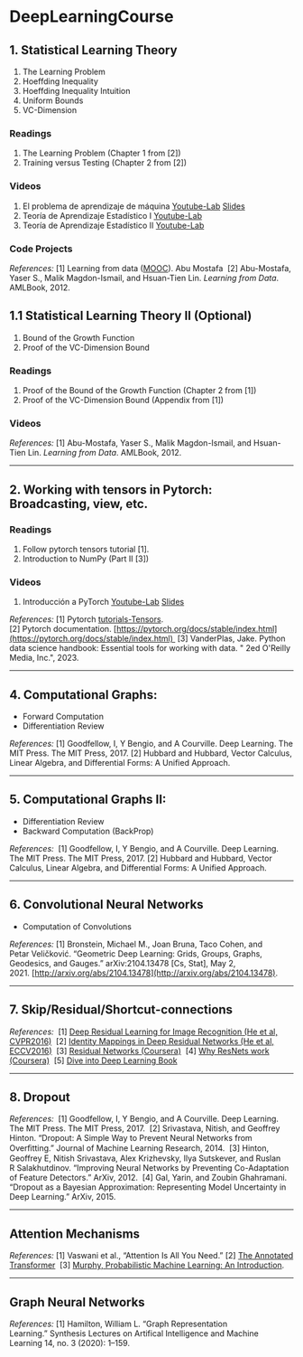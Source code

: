 # DeepLearningCourse

## 1. Statistical Learning Theory

1. The Learning Problem
2. Hoeffding Inequality
3. Hoeffding Inequality Intuition
4. Uniform Bounds
5. VC-Dimension  

### Readings

1. The Learning Problem (Chapter 1 from [2])
2. Training versus Testing (Chapter 2 from [2])

### Videos

1. El problema de aprendizaje de máquina [Youtube-Lab](https://youtu.be/DIlfHntZPv8) [Slides](https://drive.google.com/file/d/1SJJd7TtqnX_Dkq60fpN8MY5s_R_G37Xm/view?usp=sharing)
2. Teoría de Aprendizaje Estadístico I [Youtube-Lab](https://youtu.be/zUawHEGadAA)
3. Teoría de Aprendizaje Estadístico II [Youtube-Lab](https://youtu.be/3U3XKN0opXA)

### Code Projects

_References:_
[1] Learning from data ([MOOC](https://work.caltech.edu/telecourse)). Abu Mostafa 
[2] Abu-Mostafa, Yaser S., Malik Magdon-Ismail, and Hsuan-Tien Lin. _Learning from Data_. AMLBook, 2012.

## 1.1 Statistical Learning Theory II (Optional)

1. Bound of the Growth Function
2. Proof of the VC-Dimension Bound

### Readings

1. Proof of the Bound of the Growth Function (Chapter 2 from [1])
2. Proof of the VC-Dimension Bound (Appendix from [1])

### Videos

_References:_
[1] Abu-Mostafa, Yaser S., Malik Magdon-Ismail, and Hsuan-Tien Lin. _Learning from Data_. AMLBook, 2012.

---

## 2. Working with tensors in Pytorch: Broadcasting, view, etc.

### Readings

1. Follow pytorch tensors tutorial [1].
2. Introduction to NumPy (Part II [3])

### Videos

1. Introducción a PyTorch [Youtube-Lab](https://youtu.be/Z-pzCitkGUM) [Slides](https://drive.google.com/file/d/1PLl3L--nQZYoGah3oJ9Ohg1DOl2BChDu/view?usp=sharing)

_References:_
[1] Pytorch [tutorials-Tensors](https://docs.pytorch.org/tutorials/beginner/basics/tensorqs_tutorial.html). 
[2] Pytorch documentation. [https://pytorch.org/docs/stable/index.html](https://pytorch.org/docs/stable/index.html) 
[3] VanderPlas, Jake. Python data science handbook: Essential tools for working with data. " 2ed O'Reilly Media, Inc.", 2023.

---
## 4. Computational Graphs:
- Forward Computation    
- Differentiation Review    

_References:_
[1] Goodfellow, I, Y Bengio, and A Courville. Deep Learning. The MIT Press. The MIT Press, 2017.
[2] Hubbard and Hubbard, Vector Calculus, Linear Algebra, and Differential Forms: A Unified Approach.

---
## 5. Computational Graphs II:
- Differentiation Review    
- Backward Computation (BackProp)     

_References:_ 
[1] Goodfellow, I, Y Bengio, and A Courville. Deep Learning. The MIT Press. The MIT Press, 2017. 
[2] Hubbard and Hubbard, Vector Calculus, Linear Algebra, and Differential Forms: A Unified Approach.

---
## 6. Convolutional Neural Networks 
- Computation of Convolutions 

_References:_
[1] Bronstein, Michael M., Joan Bruna, Taco Cohen, and Petar Veličković. “Geometric Deep Learning: Grids, Groups, Graphs, Geodesics, and Gauges.” arXiv:2104.13478 [Cs, Stat], May 2, 2021. [http://arxiv.org/abs/2104.13478](http://arxiv.org/abs/2104.13478).

---
## 7. Skip/Residual/Shortcut-connections 

_References:_ 
[1] [Deep Residual Learning for Image Recognition (He et al, CVPR2016)](https://arxiv.org/pdf/1512.03385v1.pdf) 
[2] [Identity Mappings in Deep Residual Networks (He et al, ECCV2016)](https://arxiv.org/pdf/1603.05027.pdf) 
[3] [Residual Networks (Coursera)](https://www.coursera.org/lecture/convolutional-neural-networks/resnets-HAhz9) 
[4] [Why ResNets work (Coursera)](https://www.coursera.org/lecture/convolutional-neural-networks/why-resnets-work-XAKNO) 
[5] [Dive into Deep Learning Book](https://d2l.ai/)

---
## 8. Dropout 

_References:_ 
[1] Goodfellow, I, Y Bengio, and A Courville. Deep Learning. The MIT Press. The MIT Press, 2017. 
[2] Srivastava, Nitish, and Geoffrey Hinton. “Dropout: A Simple Way to Prevent Neural Networks from Overﬁtting.” Journal of Machine Learning Research, 2014. 
[3] Hinton, Geoffrey E, Nitish Srivastava, Alex Krizhevsky, Ilya Sutskever, and Ruslan R Salakhutdinov. “Improving Neural Networks by Preventing Co-Adaptation of Feature Detectors.” ArXiv, 2012. 
[4] Gal, Yarin, and Zoubin Ghahramani. “Dropout as a Bayesian Approximation: Representing Model Uncertainty in Deep Learning.” ArXiv, 2015.

---
## Attention Mechanisms 

_References:_
[1] Vaswani et al., “Attention Is All You Need.”
[2] [The Annotated Transformer](https://nlp.seas.harvard.edu/2018/04/03/attention.html) 
[3] [Murphy, Probabilistic Machine Learning: An Introduction](https://probml.github.io/pml-book/book1.html).

---
## Graph Neural Networks

_References:_
[1] Hamilton, William L. “Graph Representation Learning.” Synthesis Lectures on Artifical Intelligence and Machine Learning 14, no. 3 (2020): 1–159.